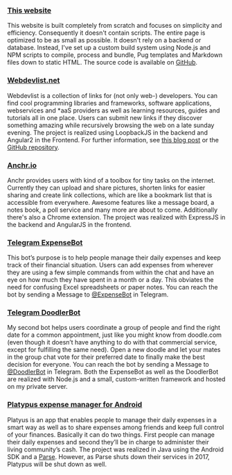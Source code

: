 ### [This website](https://ferdinand-muetsch.de)
This website is built completely from scratch and focuses on simplicity and efficiency. Consequently it doesn't contain scripts. The entire page is optimized to be as small as possible. It doesn't rely on a backend or database. Instead, I've set up a custom build system using Node.js and NPM scripts to compile, process and bundle, Pug templates and Markdown files down to static HTML. The source code is available on [GitHub](https://github.com/n1try/ferdinand-muetsch.de). 

### [Webdevlist.net](https://webdevlist.net)
Webdevlist is a collection of links for (not only web-) developers. You can find cool programming libraries and frameworks, software applications, webservices and *aaS providers as well as learning resources, guides and tutorials all in one place. Users can submit new links if they discover something amazing while recursively browsing the web on a late sunday evening. The project is realized using LoopbackJS in the backend and Angular2 in the Frontend. For further information, see [this blog post](webdevlistnet-the-developers-resource-collection.html) or the [GitHub repository](https://github.com/n1try/webdevlist.net).

### [Anchr.io](https://anchr.io)
Anchr provides users with kind of a toolbox for tiny tasks on the internet. Currently they can upload and share pictures, shorten links for easier sharing and create link collections, which are like a bookmark list that is accessible from everywhere. Awesome features like a message board, a notes book, a poll service and many more are about to come. Additionally there's also a Chrome extension. The project was realized with ExpressJS in the backend and AngularJS in the frontend.

### [Telegram ExpenseBot](telegram-expensebot-doodlerbot.html)
This bot’s purpose is to help people manage their daily expenses and keep track of their financial situation. Users can add expenses from wherever they are using a few simple commands from within the chat and have an eye on how much they have spent in a month or a day. This obviates the need for confusing Excel spreadsheets or paper notes. You can reach the bot by sending a Message to [@ExpenseBot](https://telegram.me/ExpenseBot) in Telegram.

### [Telegram DoodlerBot](telegram-expensebot-doodlerbot.html)
My second bot helps users coordinate a group of people and find the right date for a common appointment, just like you might know from doodle.com (even though it doesn’t have anything to do with that commercial service, except for fulfilling the same need). Open a new doodle and let your mates in the group chat vote for their preferred date to finally make the best decision for everyone. You can reach the bot by sending a Message to [@DoodlerBot](https://telegram.me/DoodlerBot) in Telegram. Both the ExpenseBot as well as the DoodlerBot are realized with Node.js and a small, custom-written framework and hosted on my private server.

### [Platypus expense manager for Android](https://play.google.com/store/apps/details?id=eu.fstln.platypus)
Platyus is an app that enables people to manage their daily expenses in a smart way as well as to share expenses among friends and keep full control of your finances. Basically it can do two things. First people can manage their daily expenses and second they’ll be in charge to administer their living community’s cash. The project was realized in Java using the Android SDK and a [Parse](http://parse.com). However, as Parse shuts down their services in 2017, Platypus will be shut down as well.